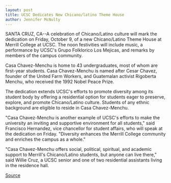 ```yaml
---
layout: post
title: UCSC Dedicates New Chicano/latino Theme House
author: Jennifer McNulty
---
```


SANTA CRUZ, CA--A celebration of Chicano/Latino culture will mark the dedication on Friday, October 9, of a new Chicano/Latino Theme House at Merrill College at UCSC. The noon festivities will include music, a performance by UCSC's Grupo Folklorico Los Mejicas, and remarks by members of the campus community.

Casa Chavez-Menchu is home to 43 undergraduates, most of whom are first-year students. Casa Chavez-Menchu is named after Cesar Chavez, founder of the United Farm Workers, and Guatemalan activist Rigoberta Menchu, who received the 1992 Nobel Peace Prize.

The dedication extends UCSC's efforts to promote diversity among its student body by offering a residential option for students eager to preserve, explore, and promote Chicano/Latino culture. Students of any ethnic background are eligible to reside in Casa Chavez-Menchu.

"Casa Chavez-Menchu is another example of UCSC's efforts to make the university an inviting and supportive environment for all students," said Francisco Hernandez, vice chancellor for student affairs, who will speak at the dedication on Friday. "Diversity enhances the Merrill College community and enriches the campus as a whole."

"Casa Chavez-Menchu offers social, political, spiritual, and academic support to Merrill's Chicano/Latino students, but anyone can live there," said Willie Cruz, a UCSC senior and one of two residential assistants living in the residence hall.

[Source](http://www1.ucsc.edu/news_events/press_releases/archive/98-99/10-98/casa.htm "Permalink to UC Santa Cruz: Chicano/Latino Theme House")